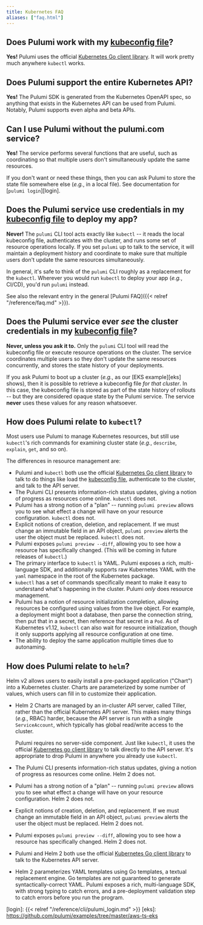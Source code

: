 ```yaml
---
title: Kubernetes FAQ
aliases: ["faq.html"]
---
```


## Does Pulumi work with my [kubeconfig file][kubeconfig]?

**Yes!** Pulumi uses the official [Kubernetes Go client library][client-go]. It
will work pretty much anywhere `kubectl` works.

## Does Pulumi support the entire Kubernetes API?

**Yes!** The Pulumi SDK is generated from the Kubernetes OpenAPI spec, so anything that exists in
the Kubernetes API can be used from Pulumi. Notably, Pulumi supports even alpha and beta APIs.

## Can I use Pulumi without the pulumi.com service?

**Yes!** The service performs several functions that are useful, such as coordinating so that
multiple users don't simultaneously update the same resources.

If you don't want or need these things, then you can ask Pulumi to store the state file somewhere
else (_e.g._, in a local file). See documentation for [`pulumi login`][login].

## Does the Pulumi service use credentials in my [kubeconfig file][kubeconfig] to deploy my app?

**Never!** The `pulumi` CLI tool acts exactly like `kubectl` -- it reads the local kubeconfig file,
authenticates with the cluster, and runs some set of resource operations locally. If you set
`pulumi` up to talk to the service, it will maintain a deployment history and coordinate to make
sure that multiple users don't update the same resources simultaneously.

In general, it's safe to think of the `pulumi` CLI roughly as a replacement for the `kubectl`.
Wherever you would run `kubectl` to deploy your app (_e.g._, CI/CD), you'd run `pulumi` instead.

See also the relevant entry in the general [Pulumi FAQ]({{< relref "/reference/faq.md" >}}).

## Does the Pulumi service ever _see_ the cluster credentials in my [kubeconfig file][kubeconfig]?

**Never, unless you ask it to.** Only the `pulumi` CLI tool will read the kubeconfig file or execute
resource operations on the cluster. The service coordinates multiple users so they don't update the
same resources concurrently, and stores the state history of your deployments.

If you ask Pulumi to boot up a cluster (_e.g._, as our [EKS example][eks] shows), then it is
possible to retrieve a kubeconfig file _for that cluster_. In this case, the kubeconfig file is
stored as part of the state history of rollouts -- but they are considered opaque state by the
Pulumi service. The service **never** uses these values for any reason whatsoever.

## How does Pulumi relate to `kubectl`?

Most users use Pulumi to manage Kubernetes resources, but still use `kubectl`'s rich commands for
examining cluster state (_e.g._, `describe`, `explain`, `get`, and so on).

The differences in resource management are:

* Pulumi and `kubectl` both use the official [Kubernetes Go client library][client-go] to talk to do
  things like load the [kubeconfig file][kubeconfig], authenticate to the cluster, and talk to the
  API server.
* The Pulumi CLI presents information-rich status updates, giving a notion of progress as resources
  come online. `kubectl` does not.
* Pulumi has a strong notion of a "plan" -- running `pulumi preview` allows you to see what effect
  a change will have on your resource configuration. `kubectl` does not.
* Explicit notions of creation, deletion, and replacement. If we must change an immutable field in
  an API object, `pulumi preview` alerts the user the object must be replaced. `kubectl` does not.
* Pulumi exposes `pulumi preview --diff`, allowing you to see how a resource has specifically
  changed. (This will be coming in future releases of `kubectl`.)
* The primary interface to `kubectl` is YAML. Pulumi exposes a rich, multi-language SDK, and
  additionally supports raw Kubernetes YAML with the `yaml` namespace in the root of the Kubernetes
  package.
* `kubectl` has a set of commands specifically meant to make it easy to understand what's happening
  in the cluster. Pulumi _only_ does resource management.
* Pulumi has a notion of resource initialization completion, allowing resources be configured using
  values from the live object. For example, a deployment might boot a database, then parse the
  connection string, then put that in a secret, then reference that secret in a `Pod`. As of
  Kubernetes v1.12, `kubectl` can also wait for resource initialization, though it only supports
  applying all resource configuration at one time.
* The ability to deploy the same application multiple times due to autonaming.

## How does Pulumi relate to `helm`?

Helm v2 allows users to easily install a pre-packaged application ("Chart") into a Kubernetes
cluster. Charts are parameterized by some number of values, which users can fill in to customize
their application.

* Helm 2 Charts are managed by an in-cluster API server, called Tiller, rather than the official
  Kubernetes API server. This makes many things (_e.g._, RBAC) harder, because the API server is run
  with a single `ServiceAccount`, which typically has global read/write access to the cluster.

  Pulumi requires no server-side component. Just like `kubectl`, it uses the official [Kubernetes go
  client library][client-go] to talk directly to the API server. It's appropriate to drop Pulumi in
  anywhere you already use `kubectl`.
* The Pulumi CLI presents information-rich status updates, giving a notion of progress as resources
  come online. Helm 2 does not.
* Pulumi has a strong notion of a "plan" -- running `pulumi preview` allows you to see what effect
  a change will have on your resource configuration. Helm 2 does not.
* Explicit notions of creation, deletion, and replacement. If we must change an immutable field in
  an API object, `pulumi preview` alerts the user the object must be replaced. Helm 2 does not.
* Pulumi exposes `pulumi preview --diff`, allowing you to see how a resource has specifically
  changed. Helm 2 does not.
* Pulumi and Helm 2 both use the official [Kubernetes Go client library][client-go] to talk to the
  Kubernetes API server.
* Helm 2 parameterizes YAML templates using Go templates, a textual replacement engine. Go templates
  are not guaranteed to generate syntactically-correct YAML. Pulumi exposes a rich, multi-language
  SDK, with strong typing to catch errors, and a pre-deployment validation step to catch errors
  before you run the program.


[kubeconfig]: https://kubernetes.io/docs/concepts/configuration/organize-cluster-access-kubeconfig/
[client-go]: https://github.com/kubernetes/client-go
[login]: {{< relref "/reference/cli/pulumi_login.md" >}}
[eks]: https://github.com/pulumi/examples/tree/master/aws-ts-eks
